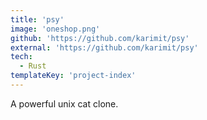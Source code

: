 ```yaml
---
title: 'psy'
image: 'oneshop.png'
github: 'https://github.com/karimit/psy'
external: 'https://github.com/karimit/psy'
tech:
  - Rust
templateKey: 'project-index'
---
```


A powerful unix cat clone.
